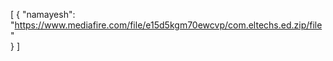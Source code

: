 [
  {
    "namayesh": "https://www.mediafire.com/file/e15d5kgm70ewcvp/com.eltechs.ed.zip/file"  
  }
]
